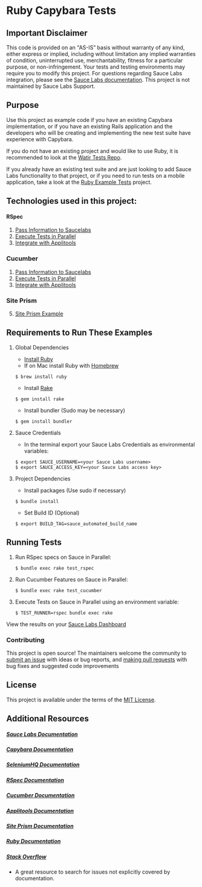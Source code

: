 # Ruby Capybara Tests
[//]: # "[![Travis Status](https://travis-ci.org/saucelabs-sample-test-frameworks/Ruby-RSpec-Selenium.svg?branch=master)](https://travis-ci.org/saucelabs-sample-test-frameworks/Ruby-RSpec-Selenium)"

## Important Disclaimer
This code is provided on an "AS-IS” basis without warranty of any kind, either express or implied, 
including without limitation any implied warranties of condition, uninterrupted use, merchantability, 
fitness for a particular purpose, or non-infringement. 
Your tests and testing environments may require you to modify this project. 
For questions regarding Sauce Labs integration, please see the [Sauce Labs documentation](https://wiki.saucelabs.com/). 
This project is not maintained by Sauce Labs Support.


## Purpose
Use this project as example code if you have an existing Capybara implementation, or if
you have an existing Rails application and the developers who will be creating and 
implementing the new test suite have experience with Capybara.

If you do not have an existing project and would like to use Ruby, 
it is recommended to look at the [Watir Tests Repo](https://github.com/titusfortner/Ruby-Watir-Tests). 

If you already have an existing test suite and are just looking to add Sauce Labs 
functionality to that project, or if you need to run tests on a mobile application,
take a look at the [Ruby Example Tests](http://www.notimplementedyet.com) project.

 
## Technologies used in this project:

#### RSpec
1. [Pass Information to Saucelabs](https://github.com/titusfortner/Ruby-Capybara-Tests/blob/master/spec/spec_helper.rb#L12-L26)
2. [Execute Tests in Parallel](https://github.com/titusfortner/Ruby-Capybara-Tests/blob/master/Rakefile#L26)
3. [Integrate with Applitools](https://github.com/titusfortner/Ruby-Capybara-Tests/blob/master/spec/spec_helper.rb#L28-L32)

### Cucumber
1. [Pass Information to Saucelabs](https://github.com/titusfortner/Ruby-Capybara-Tests/blob/master/features/support/env.rb#L12-L25)
2. [Execute Tests in Parallel](https://github.com/titusfortner/Ruby-Capybara-Tests/blob/master/Rakefile#L35)
3. [Integrate with Applitools](https://github.com/titusfortner/Ruby-Capybara-Tests/blob/master/features/support/env.rb#L27-L31)

### Site Prism
5. [Site Prism Example](https://github.com/titusfortner/Ruby-Capybara-Tests/blob/master/lib/pages/guinea_pig_page.rb)


## Requirements to Run These Examples

1. Global Dependencies
    * [Install Ruby](https://www.ruby-lang.org/en/documentation/installation/)
    * If on Mac install Ruby with [Homebrew](http://brew.sh/)
    ```
    $ brew install ruby
    ```
    * Install [Rake](http://docs.seattlerb.org/rake/)
    ```
    $ gem install rake
    ```
    * Install bundler (Sudo may be necessary)
    ```
    $ gem install bundler
    ```

2. Sauce Credentials
    * In the terminal export your Sauce Labs Credentials as environmental variables:
    ```
    $ export SAUCE_USERNAME=<your Sauce Labs username>
	$ export SAUCE_ACCESS_KEY=<your Sauce Labs access key>
    ```

3. Project Dependencies
	* Install packages (Use sudo if necessary)
	```
	$ bundle install
	```
    * Set Build ID (Optional)
    ```
    $ export BUILD_TAG=sauce_automated_build_name
    ```


## Running Tests

1. Run RSpec specs on Sauce in Parallel:
	```
	$ bundle exec rake test_rspec
	```

2. Run Cucumber Features on Sauce in Parallel:
	```
	$ bundle exec rake test_cucumber
	```

3. Execute Tests on Sauce in Parallel using an environment variable:
	```
	$ TEST_RUNNER=rspec bundle exec rake
	```

View the results on your [Sauce Labs Dashboard](https://saucelabs.com/beta/dashboard/)


### Contributing

This project is open source! 
The maintainers welcome the community to [submit an issue](http://notimplementedyet.com/issues#new) with ideas or bug reports, 
and [making pull requests](http://notimplementedyet.com/pulls#new) with bug fixes and suggested code improvements


## License

This project is available under the terms of the [MIT License](http://opensource.org/licenses/MIT).


## Additional Resources
##### [Sauce Labs Documentation](https://wiki.saucelabs.com/)

##### [Capybara Documentation](https://github.com/teamcapybara/capybara#readme)

##### [SeleniumHQ Documentation](http://www.seleniumhq.org/docs/)

##### [RSpec Documentation](http://rspec.info/documentation/)

##### [Cucumber Documentation](https://cucumber.io/docs/)

##### [Applitools Documentation](https://applitools.com/resources/#Documentation/)

##### [Site Prism Documentation](https://github.com/natritmeyer/site_prism#readme)

##### [Ruby Documentation](http://ruby-doc.org/)

##### [Stack Overflow](http://stackoverflow.com/)
* A great resource to search for issues not explicitly covered by documentation.
